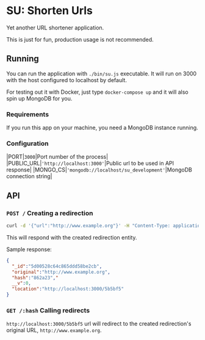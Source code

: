 # SU: Shorten Urls

Yet another URL shortener application.

This is just for fun, production usage is not recommended.

## Running

You can run the application with `./bin/su.js` executable. It will run on 3000 with the host configured to localhost by default.

For testing out it with Docker, just type `docker-compose up` and it will also spin up MongoDB for you.

### Requirements

If you run this app on your machine, you need a MongoDB instance running.

### Configuration

|PORT|`3000`|Port number of the process|
|PUBLIC_URL|`'http://localhost:3000'`|Public url to be used in API response|
|MONGO_CS|`'mongodb://localhost/su_development'`|MongoDB connection string|

## API

### `POST /` Creating a redirection

```bash
curl -d '{"url":"http://www.example.org"}' -H "Content-Type: application/json" -X POST http://localhost:3000/
```

This will respond with the created redirection entity.

Sample response:

```json
{
  "_id":"5d00528c64c865ddd58be2cb",
  "original":"http://www.example.org",
  "hash":"862a23","
  __v":0,
  "location":"http://localhost:3000/5b5bf5"
}
```

### `GET /:hash` Calling redirects

`http://localhost:3000/5b5bf5` url will redirect to the created redirection's original URL, `http://www.example.org`.
